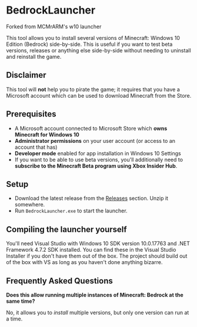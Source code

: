 # BedrockLauncher
Forked from MCMrARM's w10 launcher

This tool allows you to install several versions of Minecraft: Windows 10 Edition (Bedrock) side-by-side.
This is useful if you want to test beta versions, releases or anything else side-by-side without needing to uninstall and reinstall the game.

## Disclaimer
This tool will **not** help you to pirate the game; it requires that you have a Microsoft account which can be used to download Minecraft from the Store.

## Prerequisites
- A Microsoft account connected to Microsoft Store which **owns Minecraft for Windows 10**
- **Administrator permissions** on your user account (or access to an account that has)
- **Developer mode** enabled for app installation in Windows 10 Settings
- If you want to be able to use beta versions, you'll additionally need to **subscribe to the Minecraft Beta program using Xbox Insider Hub**.

## Setup
- Download the latest release from the [Releases](https://github.com/XlynxX/BedrockLauncher/releases) section. Unzip it somewhere.
- Run `BedrockLauncher.exe` to start the launcher.

## Compiling the launcher yourself
You'll need Visual Studio with Windows 10 SDK version 10.0.17763 and .NET Framework 4.7.2 SDK installed. You can find these in the Visual Studio Installer if you don't have them out of the box.
The project should build out of the box with VS as long as you haven't done anything bizarre.

## Frequently Asked Questions
**Does this allow running multiple instances of Minecraft: Bedrock at the same time?**

No, it allows you to _install_ multiple versions, but only one version can run at a time.
